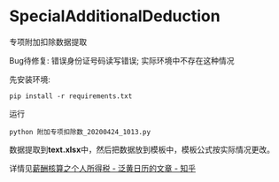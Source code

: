 # SpecialAdditionalDeduction
专项附加扣除数据提取

Bug待修复:
错误身份证号码读写错误;
实际环境中不存在这种情况

先安装环境:

```
pip install -r requirements.txt
```

运行

```
python 附加专项扣除数_20200424_1013.py
```

数据提取到**text.xlsx**中，然后把数据放到模板中，模板公式按实际情况更改。

详情见[薪酬核算之个人所得税 - 泛黄日历的文章 - 知乎](https://zhuanlan.zhihu.com/p/142042877) 